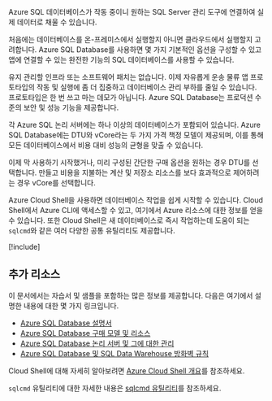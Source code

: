 Azure SQL 데이터베이스가 작동 중이니 원하는 SQL Server 관리 도구에 연결하여 실제 데이터로 채울 수 있습니다.

처음에는 데이터베이스를 온-프레미스에서 실행할지 아니면 클라우드에서 실행할지 고려합니다. Azure SQL Database를 사용하면 몇 가지 기본적인 옵션을 구성할 수 있고 앱에 연결할 수 있는 완전한 기능의 SQL 데이터베이스를 사용할 수 있습니다.

유지 관리할 인프라 또는 소프트웨어 패치는 없습니다. 이제 자유롭게 운송 물류 앱 프로토타입의 작동 및 실행에 좀 더 집중하고 데이터베이스 관리 부하를 줄일 수 있습니다. 프로토타입은 한 번 쓰고 마는 데모가 아닙니다. Azure SQL Database는 프로덕션 수준의 보안 및 성능 기능을 제공합니다.

각 Azure SQL 논리 서버에는 하나 이상의 데이터베이스가 포함되어 있습니다. Azure SQL Database에는 DTU와 vCore라는 두 가지 가격 책정 모델이 제공되며, 이를 통해 모든 데이터베이스에서 비용 대비 성능의 균형을 맞출 수 있습니다.

이제 막 사용하기 시작했거나, 미리 구성된 간단한 구매 옵션을 원하는 경우 DTU를 선택합니다. 만들고 비용을 지불하는 계산 및 저장소 리소스를 보다 효과적으로 제어하려는 경우 vCore를 선택합니다.

Azure Cloud Shell을 사용하면 데이터베이스 작업을 쉽게 시작할 수 있습니다. Cloud Shell에서 Azure CLI에 액세스할 수 있고, 여기에서 Azure 리소스에 대한 정보를 얻을 수 있습니다. 또한 Cloud Shell은 새 데이터베이스로 즉시 작업하는데 도움이 되는 `sqlcmd`와 같은 여러 다양한 공통 유틸리티도 제공합니다.

[!include[](../../../includes/azure-sandbox-cleanup.md)]

## <a name="additional-resources"></a>추가 리소스

이 문서에서는 자습서 및 샘플을 포함하는 많은 정보를 제공합니다. 다음은 여기에서 설명한 내용에 대한 몇 가지 링크입니다.

- [Azure SQL Database 설명서](https://docs.microsoft.com/azure/sql-database/)
- [Azure SQL Database 구매 모델 및 리소스](https://docs.microsoft.com/azure/sql-database/sql-database-service-tiers)
- [Azure SQL Database 논리 서버 및 그에 대한 관리](https://docs.microsoft.com/azure/sql-database/sql-database-logical-servers)
- [Azure SQL Database 및 SQL Data Warehouse 방화벽 규칙](https://docs.microsoft.com/azure/sql-database/sql-database-firewall-configure)

Cloud Shell에 대해 자세히 알아보려면 [Azure Cloud Shell 개요](https://docs.microsoft.com/azure/cloud-shell/overview)를 참조하세요.

`sqlcmd` 유틸리티에 대한 자세한 내용은 [sqlcmd 유틸리티](https://docs.microsoft.com/sql/tools/sqlcmd-utility?view=sql-server-2017)를 참조하세요.
